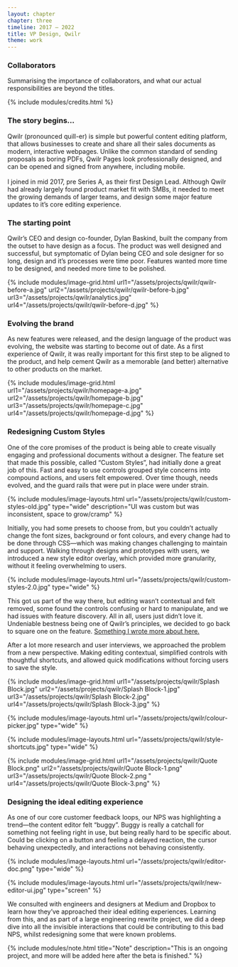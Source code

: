 ```yaml
---
layout: chapter
chapter: three
timeline: 2017 — 2022
title: VP Design, Qwilr
theme: work
---
```


### Collaborators

Summarising the importance of collaborators, and what our actual responsibilities are beyond the titles.

{% include modules/credits.html %}

### The story begins...

Qwilr (pronounced quill-er) is simple but powerful content editing platform, that allows businesses to create and share all their sales documents as modern, interactive webpages. Unlike the common standard of sending proposals as boring PDFs, Qwilr Pages look professionally designed, and can be opened and signed from anywhere, including mobile. <br><br> I joined in mid 2017, pre Series A, as their first Design Lead. Although Qwilr had already largely found product market fit with SMBs, it needed to meet the growing demands of larger teams, and design some major feature updates to it’s core editing experience.

### The starting point

Qwilr’s CEO and design co-founder, Dylan Baskind, built the company from the outset to have design as a focus. The product was well designed and successful, but symptomatic of Dylan being CEO and sole designer for so long, design and it’s processes were time poor. Features wanted more time to be designed, and needed more time to be polished.

{% include modules/image-grid.html url1="/assets/projects/qwilr/qwilr-before-a.jpg" url2="/assets/projects/qwilr/qwilr-before-b.jpg" url3="/assets/projects/qwilr/analytics.jpg" url4="/assets/projects/qwilr/qwilr-before-d.jpg" %}

### Evolving the brand

As new features were released, and the design language of the product was evolving, the website was starting to become out of date. As a first experience of Qwilr, it was really important for this first step to be aligned to the product, and help cement Qwilr as a memorable (and better) alternative to other products on the market.

{% include modules/image-grid.html url1="/assets/projects/qwilr/homepage-a.jpg" url2="/assets/projects/qwilr/homepage-b.jpg" url3="/assets/projects/qwilr/homepage-c.jpg" url4="/assets/projects/qwilr/homepage-d.jpg" %}

### Redesigning Custom Styles

One of the core promises of the product is being able to create visually engaging and professional documents without a designer. The feature set that made this possible, called “Custom Styles”, had initially done a great job of this. Fast and easy to use controls grouped style concerns into compound actions, and users felt empowered. Over time though, needs evolved, and the guard rails that were put in place were under strain.

{% include modules/image-layouts.html url="/assets/projects/qwilr/custom-styles-old.jpg" type="wide" description="UI was custom but was inconsistent, space to grow/cramp" %}

Initially, you had some presets to choose from, but you couldn’t actually change the font sizes, background or font colours, and every change had to be done through CSS—which was making changes challenging to maintain and support. Walking through designs and prototypes with users, we introduced a new style editor overlay, which provided more granularity, without it feeling overwhelming to users.

{% include modules/image-layouts.html url="/assets/projects/qwilr/custom-styles-2.0.jpg" type="wide" %}

This got us part of the way there, but editing wasn’t contextual and felt removed, some found the controls confusing or hard to manipulate, and we had issues with feature discovery. All in all, users just didn’t love it. Undeniable bestness being one of Qwilr’s principles, we decided to go back to square one on the feature. [Something I wrote more about here.](https://medium.com/@dominosebastian/the-quest-for-undeniable-bestness-5153832463a)

After a lot more research and user interviews, we approached the problem from a new perspective. Making editing contextual, simplified controls with thoughtful shortcuts, and allowed quick modifications without forcing users to save the style.

{% include modules/image-grid.html url1="/assets/projects/qwilr/Splash Block.jpg" url2="/assets/projects/qwilr/Splash Block-1.jpg" url3="/assets/projects/qwilr/Splash Block-2.jpg" url4="/assets/projects/qwilr/Splash Block-3.jpg" %}

{% include modules/image-layouts.html url="/assets/projects/qwilr/colour-picker.jpg" type="wide" %}

{% include modules/image-layouts.html url="/assets/projects/qwilr/style-shortcuts.jpg" type="wide" %}

{% include modules/image-grid.html url1="/assets/projects/qwilr/Quote Block.png" url2="/assets/projects/qwilr/Quote Block-1.png" url3="/assets/projects/qwilr/Quote Block-2.png " url4="/assets/projects/qwilr/Quote Block-3.png" %}

### Designing the ideal editing experience

As one of our core customer feedback loops, our NPS was highlighting a trend—the content editor felt “buggy”. Buggy is really a catchall for something not feeling right in use, but being really hard to be specific about. Could be clicking on a button and feeling a delayed reaction, the cursor behaving unexpectedly, and interactions not behaving consistently.

{% include modules/image-layouts.html url="/assets/projects/qwilr/editor-doc.png" type="wide" %}

{% include modules/image-layouts.html url="/assets/projects/qwilr/new-editor-ui.jpg" type="screen" %}

We consulted with engineers and designers at Medium and Dropbox to learn how they’ve approached their ideal editing experiences. Learning from this, and as part of a large engineering rewrite project, we did a deep dive into all the invisible interactions that could be contributing to this bad NPS, whilst redesigning some that were known problems.

{% include modules/note.html title="Note" description="This is an ongoing project, and more will be added here after the beta is finished." %}
